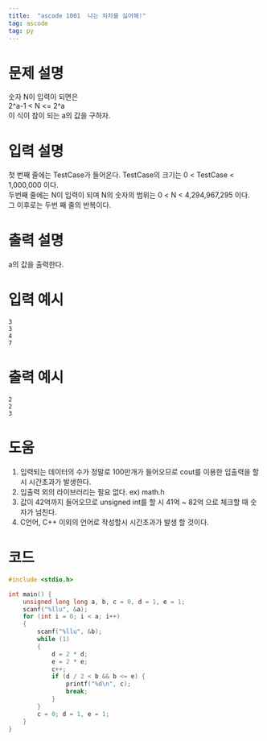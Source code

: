 ```yaml
---
title:  "ascode 1001  나는 차차를 싫어해!"
tag: ascode 
tag: py 
---
```


# 문제 설명
숫자 N이 입력이 되면은<br>
2^a-1 < N <= 2^a<br>
 이 식이 참이 되는 a의 값을 구하자.

# 입력 설명
첫 번째 줄에는 TestCase가 들어온다. TestCase의 크기는 0 < TestCase < 1,000,000 이다.<br>
두번째 줄에는 N이 입력이 되며 N의 숫자의 범위는 0 < N < ‭4,294,967,295‬ 이다.<br>
그 이후로는 두번 째 줄의 반복이다.
# 출력 설명
a의 값을 출력한다.

# 입력 예시
```
3
3
4
7
```

# 출력 예시
```
2
2
3
```
# 도움
1. 입력되는 데이터의 수가 정말로 100만개가 들어오므로  cout를 이용한 입출력을 할시 시간초과가 발생한다.
2. 입출력 외의 라이브러리는 필요 없다. ex) math.h
3. 값이 42억까지 들어오므로 unsigned int를 할 시 41억 ~ 82억 으로 체크할 때 숫자가 넘친다.
4. C언어, C++ 이외의 언어로 작성할시 시간초과가 발생 할 것이다.

# 코드

```c
#include <stdio.h>

int main() {
	unsigned long long a, b, c = 0, d = 1, e = 1;
	scanf("%llu", &a);
	for (int i = 0; i < a; i++)
	{
		scanf("%llu", &b);
		while (1)
		{
			d = 2 * d;
			e = 2 * e;
			c++;
			if (d / 2 < b && b <= e) {
				printf("%d\n", c);
				break;
			}
		}
		c = 0; d = 1, e = 1;
	}
}
```
